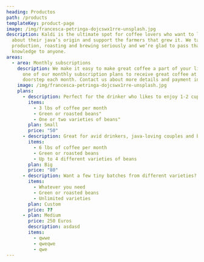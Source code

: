 ```yaml
---
heading: Productos
path: /products
templateKey: product-page
image: /img/francesca-petringa-dojcswx1rre-unsplash.jpg
description: Kaldi is the ultimate spot for coffee lovers who want to learn
  about their java’s origin and support the farmers that grew it. We take coffee
  production, roasting and brewing seriously and we’re glad to pass that
  knowledge to anyone.
areas:
  - area: Monthly subscriptions
    description: We make it easy to make great coffee a part of your life. Choose
      one of our monthly subscription plans to receive great coffee at your
      doorstep each month. Contact us about more details and payment info.
    image: /img/francesca-petringa-dojcswx1rre-unsplash.jpg
    plans:
      - description: Perfect for the drinker who likes to enjoy 1-2 cups per day.
        items:
          - 3 lbs of coffee per month
          - Green or roasted beans"
          - One or two varieties of beans"
        plan: Small
        price: "50"
      - description: Great for avid drinkers, java-loving couples and bigger crowds
        items:
          - 6 lbs of coffee per month
          - Green or roasted beans
          - Up to 4 different varieties of beans
        plan: Big
        price: "80"
      - description: Want a few tiny batches from different varieties? Try our custom plan
        items:
          - Whatever you need
          - Green or roasted beans
          - Unlimited varieties
        plan: Custom
        price: ??
      - plan: Medium
        price: 250 Euros
        description: asdasd
        items:
          - qwwe
          - qweqwe
          - qwe
---
```

